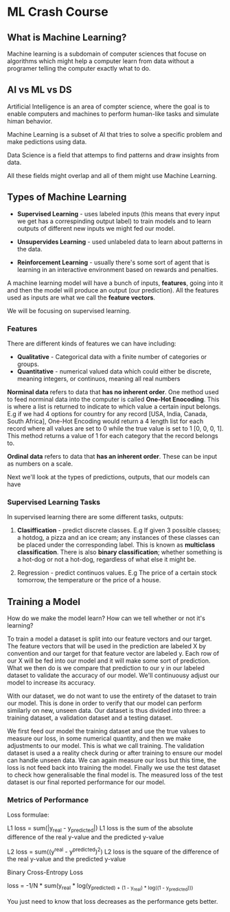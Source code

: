 # ML Crash Course 

## What is Machine Learning?

Machine learning is a subdomain of computer sciences that focuse on algorithms which might help a computer learn from data without a programer telling the computer exactly what to do.

## AI vs ML vs DS

Artificial Intelligence is an area of compter science, where the goal is to enable computers and machines to perform human-like tasks and simulate himan behavior.

Machine Learning is a subset of AI that tries to solve a specific problem and make pedictions using data.

Data Science is a field that attemps to find patterns and draw insights from data.

All these fields might overlap and all of them might use Machine Learning.

## Types of Machine Learning

- **Supervised Learning** - uses labeled inputs (this means that every input we get has a correspinding output label) to train models and to learn outputs of different new inputs we might fed our model.

- **Unsupervides Learning** - used unlabeled data to learn about patterns in the data.

- **Reinforcement Learning** - usually there's some sort of agent that is learning in an interactive environment based on rewards and penalties.

A machine learning model will have a bunch of inputs, **features**, going into it and then the model will produce an output (our prediction). All the features used as inputs are what we call the **feature vectors**.

We will be focusing on supervised learning.

### Features

There are different kinds of features we can have including:

- **Qualitative** - Categorical data with a finite number of categories or groups.
- **Quantitative** - numerical valued data which could either be discrete, meaning integers, or continuos, meaning all real numbers

**Norminal data** refers to data that **has no inherent order**. One method used to feed norminal data into the computer is called **One-Hot Enocoding**. This is where a list is returned to indicate to which value a certain input belongs. E.g if we had 4 options for country for any record [USA, India, Canada, South Africa], One-Hot Encoding would return a 4 length list for each record where all values are set to 0 while the true value is set to 1 [0, 0, 0, 1]. This method returns a value of 1 for each category that the record belongs to.

**Ordinal data** refers to data that **has an inherent order**. These can be input as numbers on a scale.

Next we'll look at the types of predictions, outputs, that our models can have

### Supervised Learning Tasks

In supervised learning there are some different tasks, outputs:

1. **Clasiffication** - predict discrete classes. E.g If given 3 possible classes; a hotdog, a pizza and an ice cream; any instances of these classes can be placed under the corresponding label. This is known as **multiclass classification**. There is also **binary classification**; whether something is a hot-dog or not a hot-dog, regardless of what else it might be.

2. Regression - predict continuos values. E.g The price of a certain stock tomorrow, the temperature or the price of a house.

## Training a Model

How do we make the model learn? How can we tell whether or not it's learning?

To train a model a dataset is split into our feature vectors and our target. The feature vectors that will be used in the prediction are labeled X by convention and our target for that feature vector are labeled y. Each row of our X will be fed into our model and it will make some sort of prediction. What we then do is we compare that prediction to our y in our labeled dataset to validate the accuracy of our model. We'll continuousy adjust our model to increase its accuracy.

With our dataset, we do not want to use the entirety of the dataset to train our model. This is done in order to verify that our model can perform similarly on new, unseen data. Our dataset is thus divided into three: a training dataset, a validation dataset and a testing dataset. 

We first feed our model the training dataset and use the true values to measure our loss, in some numerical quantity, and then we make adjustments to our model. This is what we call training. The validation dataset is used a a reality check during or after training to ensure our model can handle unseen data. We can again measure our loss but this time, the loss is not feed back into training the model. Finally we use the test dataset to check how generalisable the final model is. The measured loss of the test dataset is our final reported performance for our model.

### Metrics of Performance

Loss formulae:

L1 loss = sum(|y<sub>real</sub> - y<sub>predicted</sub>|)
L1 loss is the sum of the absolute difference of the real y-value and the predicted y-value

L2 loss = sum((y<sup>real</sup> - y<sup>predicted</sup>)<sup>2</sup>)
L2 loss is the square of the difference of the real y-value and the predicted y-value

Binary Cross-Entropy Loss

loss = -1/N * sum(y<sub>real</sub> * log(y<sub>predicted) + (1 - y<sub>real</sub>) * log((1 - y<sub>predicted</sub>)))

You just need to know that loss decreases as the performance gets better.